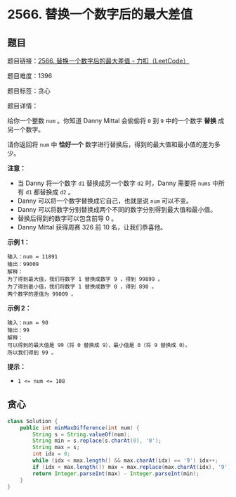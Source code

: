 # 2566. 替换一个数字后的最大差值

## 题目

题目链接：[2566. 替换一个数字后的最大差值 - 力扣（LeetCode）](https://leetcode.cn/problems/maximum-difference-by-remapping-a-digit/description/)

题目难度：1396

题目标签：贪心

题目详情：

给你一个整数 `num` 。你知道 Danny Mittal 会偷偷将 `0` 到 `9` 中的一个数字 **替换** 成另一个数字。

请你返回将 `num` 中 **恰好一个** 数字进行替换后，得到的最大值和最小值的差为多少。

**注意：**

- 当 Danny 将一个数字 `d1` 替换成另一个数字 `d2` 时，Danny 需要将 `nums` 中所有 `d1` 都替换成 `d2` 。
- Danny 可以将一个数字替换成它自己，也就是说 `num` 可以不变。
- Danny 可以将数字分别替换成两个不同的数字分别得到最大值和最小值。
- 替换后得到的数字可以包含前导 0 。
- Danny Mittal 获得周赛 326 前 10 名，让我们恭喜他。

**示例 1：**

```
输入：num = 11891
输出：99009
解释：
为了得到最大值，我们将数字 1 替换成数字 9 ，得到 99899 。
为了得到最小值，我们将数字 1 替换成数字 0 ，得到 890 。
两个数字的差值为 99009 。
```

**示例 2：**

```
输入：num = 90
输出：99
解释：
可以得到的最大值是 99（将 0 替换成 9），最小值是 0（将 9 替换成 0）。
所以我们得到 99 。
```

**提示：**

- `1 <= num <= 108`



## 贪心

``` java
class Solution {
    public int minMaxDifference(int num) {
        String s = String.valueOf(num);
        String min = s.replace(s.charAt(0), '0');
        String max = s;
        int idx = 0;
        while (idx < max.length() && max.charAt(idx) == '9') idx++;
        if (idx < max.length()) max = max.replace(max.charAt(idx), '9');
        return Integer.parseInt(max) - Integer.parseInt(min);
    }
}
```
